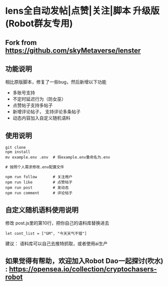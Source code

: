 # lens全自动发帖|点赞|关注|脚本 升级版(Robot群友专用) 
## Fork from https://github.com/skyMetaverse/lenster

## 功能说明
相比原版脚本，修复了一些bug，然后新增以下功能
- 多账号支持
- 不定时延迟行为（防女巫）
- 点赞帖子支持多帖子
- 新增评论帖子， 支持评论多条帖子
- 动态内容加入自定义随机语料

## 使用说明
```
git clone
npm install
mv example.env .env  # 将example.env重命名为.env

# 按照个人需求修改.env配置文件

npm run follow       # 关注用户
npm run like         # 点赞帖子
npm run post         # 发动态
npm run comment      # 评论帖子
```

## 自定义随机语料使用说明
修改 post.js里的第10行，把你自己的语料库替换进去
```
let cont_list = ["GM", "今天天气不错"]
```
建议： 语料库可以自己去推特抓取，或者使用ai生产

## 如果觉得有帮助，欢迎加入Robot Dao一起探讨(吹水) : https://opensea.io/collection/cryptochasers-robot